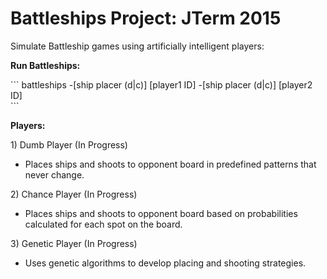 # Battleships Project: JTerm 2015
Simulate Battleship games using artificially intelligent players:

<p><strong>Run Battleships:</strong></p>
```
   battleships -[ship placer (d|c)] [player1 ID] -[ship placer (d|c)] [player2 ID] <br/>
```

<p><strong>Players:</strong></p>
1) Dumb Player (In Progress)
<ul>
   <li>Places ships and shoots to opponent board in predefined patterns that never change.</li>
</ul>
2) Chance Player (In Progress)
<ul>
   <li>Places ships and shoots to opponent board based on probabilities calculated for each spot on the board.</li>
</ul>
3) Genetic Player (In Progress)
<ul>
   <li>Uses genetic algorithms to develop placing and shooting strategies.</li>
</ul>
